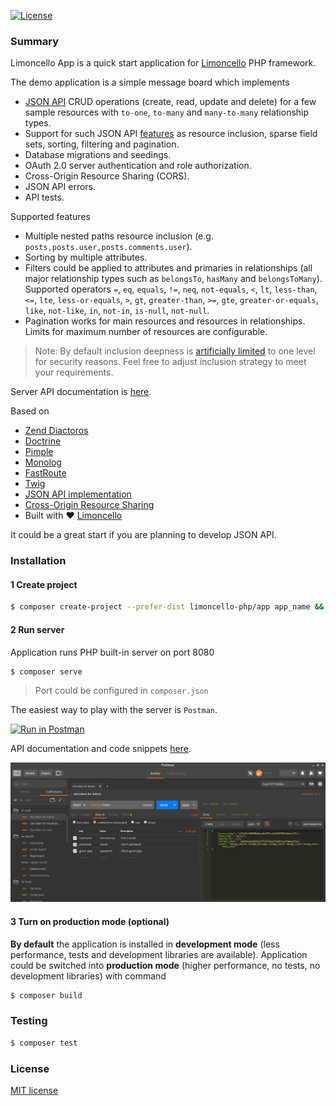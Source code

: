 [![License](https://img.shields.io/packagist/l/limoncello-php/app.svg)](https://packagist.org/packages/limoncello-php/app)

### Summary

Limoncello App is a quick start application for [Limoncello](https://github.com/limoncello-php/framework) PHP framework.

The demo application is a simple message board which implements

- [JSON API](http://jsonapi.org/) CRUD operations (create, read, update and delete) for a few sample resources with `to-one`, `to-many` and `many-to-many` relationship types.
- Support for such JSON API [features](http://jsonapi.org/format/#fetching) as resource inclusion, sparse field sets, sorting, filtering and pagination.
- Database migrations and seedings.
- OAuth 2.0 server authentication and role authorization.
- Cross-Origin Resource Sharing (CORS).
- JSON API errors.
- API tests.

Supported features
- Multiple nested paths resource inclusion (e.g. `posts,posts.user,posts.comments.user`).
- Sorting by multiple attributes.
- Filters could be applied to attributes and primaries in relationships (all major relationship types such as `belongsTo`, `hasMany` and `belongsToMany`). Supported operators `=`, `eq`, `equals`, `!=`, `neq`, `not-equals`, `<`, `lt`, `less-than`, `<=`, `lte`, `less-or-equals`, `>`, `gt`, `greater-than`, `>=`, `gte`, `greater-or-equals`, `like`, `not-like`, `in`, `not-in`, `is-null`, `not-null`.
- Pagination works for main resources and resources in relationships. Limits for maximum number of resources are configurable.

> Note: By default inclusion deepness is [artificially limited](https://github.com/limoncello-php/app/issues/6) to one level for security reasons. Feel free to adjust inclusion strategy to meet your requirements.

Server API documentation is [here](https://documenter.getpostman.com/view/53867/limoncello-app/6Z3usWQ).

Based on
- [Zend Diactoros](https://github.com/zendframework/zend-diactoros)
- [Doctrine](http://www.doctrine-project.org/)
- [Pimple](http://pimple.sensiolabs.org/)
- [Monolog](https://github.com/Seldaek/monolog)
- [FastRoute](https://github.com/nikic/FastRoute)
- [Twig](https://twig.sensiolabs.org/)
- [JSON API implementation](https://github.com/neomerx/json-api)
- [Cross-Origin Resource Sharing](https://github.com/neomerx/cors-psr7)
- Built with :heart: [Limoncello](https://github.com/limoncello-php/framework)

It could be a great start if you are planning to develop JSON API.

### Installation

#### 1 Create project

```bash
$ composer create-project --prefer-dist limoncello-php/app app_name && cd app_name
```

#### 2 Run server

Application runs PHP built-in server on port 8080

```bash
$ composer serve
```

> Port could be configured in `composer.json`

The easiest way to play with the server is `Postman`.

[![Run in Postman](https://run.pstmn.io/button.svg)](https://app.getpostman.com/run-collection/e7ba014d506f62918b0f#?env%5Blocal%20HTTP%20(8080)%5D=W3siZW5hYmxlZCI6dHJ1ZSwia2V5Ijoic2VydmVyIiwidmFsdWUiOiJsb2NhbGhvc3Q6ODA4MCIsInR5cGUiOiJ0ZXh0In0seyJlbmFibGVkIjp0cnVlLCJrZXkiOiJ0b2tlbiIsInZhbHVlIjoiMjlhNDU0OGZkZWY1NDFiNWZiYjA3ODhjYzM2YzBiM2U1OTNlODY5ODk5YjA1IiwidHlwZSI6InRleHQifV0=)

API documentation and code snippets [here](https://documenter.getpostman.com/view/53867/limoncello-app/6Z3usWQ).

![Requests in Postman](resources/img/screen-shot.png)


#### 3 Turn on production mode (optional)

**By default** the application is installed in **development mode** (less performance, tests and development libraries are available). Application could be switched into **production mode** (higher performance, no tests, no development libraries) with command

```bash
$ composer build
```

### Testing

```bash
$ composer test
```

### License

[MIT license](http://opensource.org/licenses/MIT)
